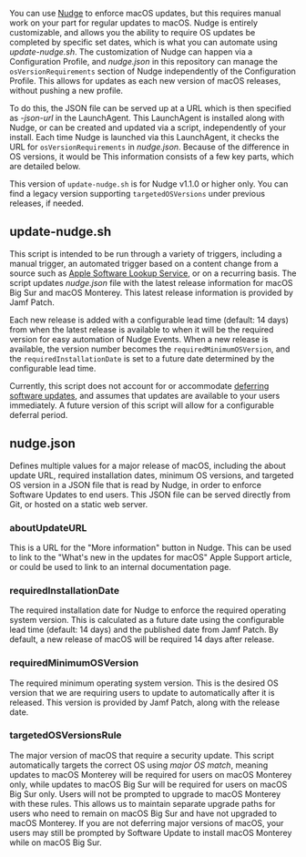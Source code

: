 You can use [Nudge](https://github.com/macadmins/nudge) to enforce macOS updates, but this requires manual work on your part for regular updates to macOS. Nudge is entirely customizable, and allows you the ability to require OS updates be completed by specific set dates, which is what you can automate using *update-nudge.sh*. The customization of Nudge can happen via a Configuration Profile, and *nudge.json* in this repository can manage the `osVersionRequirements` section of Nudge independently of the Configuration Profile. This allows for updates as each new version of macOS releases, without pushing a new profile. 

To do this, the JSON file can be served up at a URL which is then specified as *-json-url* in the LaunchAgent. This LaunchAgent is installed along with Nudge, or can be created and updated via a script, independently of your install. Each time Nudge is launched via this LaunchAgent, it checks the URL for `osVersionRequirements` in *nudge.json*. Because of the difference in OS versions, it would be This information consists of a few key parts, which are detailed below. 

This version of `update-nudge.sh` is for Nudge v1.1.0 or higher only. You can find a legacy version supporting `targetedOSVersions` under previous releases, if needed. 

## update-nudge.sh

This script is intended to be run through a variety of triggers, including a manual trigger, an automated trigger based on a content change from a source such as [Apple Software Lookup Service](https://gdmf.apple.com/v2/pmv), or on a recurring basis. The script updates *nudge.json* file with the latest release information for macOS Big Sur and macOS Monterey. This latest release information is provided by Jamf Patch. 

Each new release is added with a configurable lead time (default: 14 days) from when the latest release is available to when it will be the required version for easy automation of Nudge Events. When a new release is available, the version number becomes the `requiredMinimumOSVersion`, and the `requiredInstallationDate` is set to a future date determined by the configurable lead time.

Currently, this script does not account for or accommodate [deferring software updates](https://support.apple.com/guide/mdm/managing-software-updates-mdm02df57e2a/web#mdmfb8077b62), and assumes that updates are available to your users immediately. A future version of this script will allow for a configurable deferral period. 

## nudge.json

Defines multiple values for a major release of macOS, including the about update URL, required installation dates, minimum OS versions, and targeted OS version in a JSON file that is read by Nudge, in order to enforce Software Updates to end users. This JSON file can be served directly from Git, or hosted on a static web server. 

### aboutUpdateURL

This is a URL for the "More information" button in Nudge. This can be used to link to the "What's new in the updates for macOS" Apple Support article, or could be used to link to an internal documentation page.  

### requiredInstallationDate

The required installation date for Nudge to enforce the required operating system version. This is calculated as a future date using the configurable lead time (default: 14 days) and the published date from Jamf Patch. By default, a new release of macOS will be required 14 days after release. 

### requiredMinimumOSVersion

The required minimum operating system version. This is the desired OS version that we are requiring users to update to automatically after it is released. This version is provided by Jamf Patch, along with the release date. 

### targetedOSVersionsRule

The major version of macOS that require a security update. This script automatically targets the correct OS using *major OS match*, meaning updates to macOS Monterey will be required for users on macOS Monterey only, while updates to macOS Big Sur will be required for users on macOS Big Sur only. Users will not be prompted to upgrade to macOS Monterey with these rules. This allows us to maintain separate upgrade paths for users who need to remain on macOS Big Sur and have not upgraded to macOS Monterey. If you are not deferring major versions of macOS, your users may still be prompted by Software Update to install macOS Monterey while on macOS Big Sur. 
